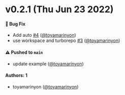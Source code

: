 # v0.2.1 (Thu Jun 23 2022)

#### 🐛 Bug Fix

- Add auto [#4](https://github.com/toyamarinyon/webcrypt-session/pull/4) ([@toyamarinyon](https://github.com/toyamarinyon))
- use workspace and turborepo [#3](https://github.com/toyamarinyon/webcrypt-session/pull/3) ([@toyamarinyon](https://github.com/toyamarinyon))

#### ⚠️ Pushed to `main`

- update example ([@toyamarinyon](https://github.com/toyamarinyon))

#### Authors: 1

- toyamarinyon ([@toyamarinyon](https://github.com/toyamarinyon))
